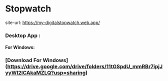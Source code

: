 # Stopwatch

  site-url: https://my-digitalstopwatch.web.app/
### Desktop App :
 #### For Windows:
### [Download For Windows] (https://drive.google.com/drive/folders/11tGSpdU_mmRBr7ipjJyyWI2ICAkaMZLQ?usp=sharing)

